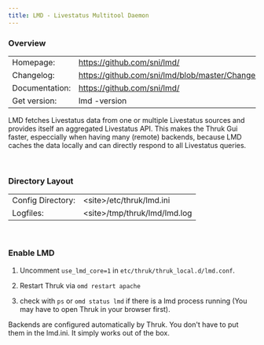 ```yaml
---
title: LMD - Livestatus Multitool Daemon
---
```

<style>
  thead th:empty {
    border: thin solid red !important;
    display: none;
  }
</style>
### Overview

|||
|---|---|
|Homepage:|https://github.com/sni/lmd/|
|Changelog:|https://github.com/sni/lmd/blob/master/Changes|
|Documentation:|https://github.com/sni/lmd/|
|Get version:|lmd -version|

LMD fetches Livestatus data from one or multiple Livestatus sources and provides itself an aggregated Livestatus API. This makes the Thruk Gui faster, especcially when having many (remote) backends, because LMD caches the data locally and can directly respond to all Livestatus queries.

&#x205F;
### Directory Layout

|||
|---|---|
|Config Directory:|&lt;site&gt;/etc/thruk/lmd.ini|
|Logfiles:|&lt;site&gt;/tmp/thruk/lmd/lmd.log|

&#x205F;
### Enable LMD

1. Uncomment `use_lmd_core=1` in `etc/thruk/thruk_local.d/lmd.conf`.

2. Restart Thruk via `omd restart apache`

3. check with `ps` or `omd status lmd` if there is a lmd process running (You may have to open Thruk in your browser first).

<p class="hint">
Backends are configured automatically by Thruk. You don't have to put them in the lmd.ini. It simply works out of the box.
</p>
